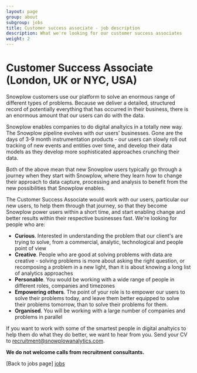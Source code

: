 ```yaml
---
layout: page
group: about
subgroup: jobs
title: Customer success associate - job description
description: What we're looking for our customer success associates
weight: 2
---
```

# Customer Success Associate (London, UK or NYC, USA)

Snowplow customers use our platform to solve an enormous range of different types of problems. Because we deliver a detailed, structured record of potentially everything that has occurred in their business, there is an enormous amount that our users can do with the data. 

Snowplow enables companies to do digital analtyics in a totally new way. The Snowplow pipeline evolves with our users' businesses. Gone are the days of 3-9 month instrumentation products - our users can slowly roll out tracking of new events and entities over time, and develop their data models as they develop more sophisticated approaches crunching their data. 

Both of the above mean that new Snowplow users typically go through a journey when they start with Snowplow, where they learn how to change their approach to data capture, processing and analysis to benefit from the new possibilities that Snowplow enables. 

The Customer Success Associate would work with our users, particular our new users, to help them through that journey, so that they become Snowplow power users within a short time, and start enabling change and better results within their respective businesses fast. We're looking for people who are:

* **Curious**. Interested in understanding the problem that our client's are trying to solve, from a commercial, analytic, technological and people point of view
* **Creative**. People who are good at solving problems with data are creative - solving problems is more about asking the right question, or recomposing a problem in a new light, than it is about knowing a long list of analytics approaches
* **Personable**. You would be working with a wide range of people in different roles, companies and timezones
* **Empowering others**. The point of your role is to empower our users to solve their problems today, and leave them better equipped to solve their problems tomorrow, than to solve their problems for them. 
* **Organised**. You will be working with a large number of companies and problems in parallel

If you want to work with some of the smartest people in digital analtyics to help them do what they do better, we want to hear from you. Send your CV to recruitment@snowplowanalytics.com.

<strong>We do not welcome calls from recruitment consultants.</strong>

[Back to jobs page] [jobs]

[jobs]: /about/jobs.html